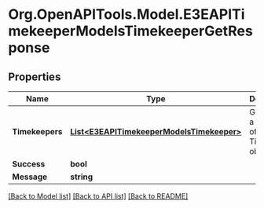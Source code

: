 
# Org.OpenAPITools.Model.E3EAPITimekeeperModelsTimekeeperGetResponse

## Properties

Name | Type | Description | Notes
------------ | ------------- | ------------- | -------------
**Timekeepers** | [**List&lt;E3EAPITimekeeperModelsTimekeeper&gt;**](E3EAPITimekeeperModelsTimekeeper.md) | Gets or sets a collection of Timekeeper objects. | [optional] 
**Success** | **bool** |  | [optional] 
**Message** | **string** |  | [optional] 

[[Back to Model list]](../README.md#documentation-for-models)
[[Back to API list]](../README.md#documentation-for-api-endpoints)
[[Back to README]](../README.md)

